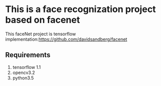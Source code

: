 # This is a face recognization project based on facenet
This faceNet project is tensorflow implementation:https://github.com/davidsandberg/facenet

## Requirements
1. tensorflow 1.1
2. opencv3.2
3. python3.5

